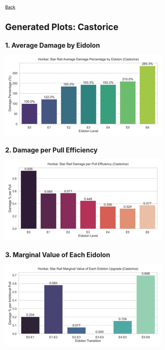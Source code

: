 [Back](../CHARACTER_VISUALS.md)

# Generated Plots: Castorice

## 1. Average Damage by Eidolon

![Average Damage by Eidolon](../../output/%20(Castorice)_avg_damage_by_eidolon.png)

## 2. Damage per Pull Efficiency

![Damage per Pull Efficiency](../../output/%20(Castorice)_damage_per_pull.png)

## 3. Marginal Value of Each Eidolon

![Marginal Value of Each Eidolon](../../output/%20(Castorice)_marginal_value.png)
